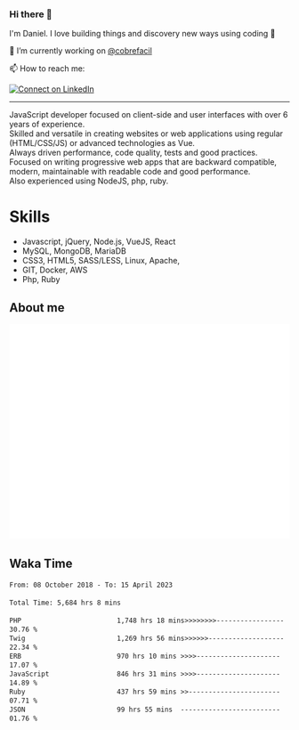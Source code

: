 ### Hi there 👋

I'm Daniel. I love building things and discovery new ways using coding :raised_hands: 

🔭 I’m currently working on [@cobrefacil](https://www.cobrefacil.com.br/)

📫 How to reach me:

[![Connect on LinkedIn](https://img.shields.io/badge/--linkedin?label=LinkedIn&logo=LinkedIn&style=social)](https://www.linkedin.com/in/daniel-cerverizzo/)

---

JavaScript developer focused on client-side and user interfaces with over 6 years of experience.  
Skilled and versatile in creating websites or web applications using regular (HTML/CSS/JS) or advanced technologies as Vue.  
Always driven performance, code quality, tests and good practices.  
 Focused on writing progressive web apps that are backward compatible, modern, maintainable with readable code and good performance.  
Also experienced using NodeJS, php, ruby. 


# Skills

 - Javascript, jQuery, Node.js, VueJS, React
 - MySQL, MongoDB, MariaDB    
 - CSS3, HTML5, SASS/LESS,  Linux, Apache,
 - GIT, Docker, AWS
 - Php, Ruby

## About me

![Metrics](/github-metrics.svg)

## Waka Time

<!--START_SECTION:waka-->

```text
From: 08 October 2018 - To: 15 April 2023

Total Time: 5,684 hrs 8 mins

PHP                        1,748 hrs 18 mins>>>>>>>>-----------------   30.76 %
Twig                       1,269 hrs 56 mins>>>>>>-------------------   22.34 %
ERB                        970 hrs 10 mins >>>>---------------------   17.07 %
JavaScript                 846 hrs 31 mins >>>>---------------------   14.89 %
Ruby                       437 hrs 59 mins >>-----------------------   07.71 %
JSON                       99 hrs 55 mins  -------------------------   01.76 %
```

<!--END_SECTION:waka-->

